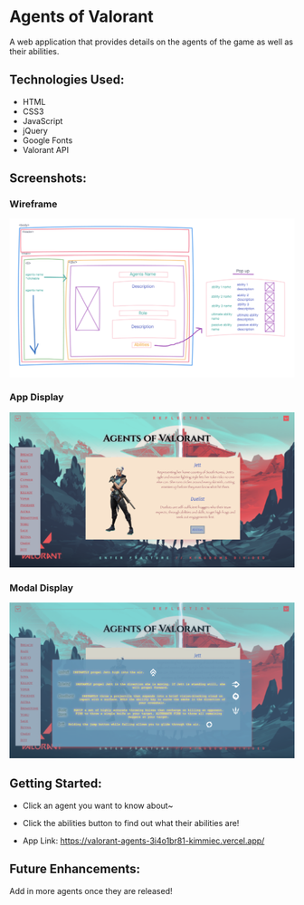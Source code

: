 # Agents of Valorant

A web application that provides details on the agents of the game as well as their abilities. 

## Technologies Used:

- HTML
- CSS3
- JavaScript
- jQuery
- Google Fonts
- Valorant API

## Screenshots:
### Wireframe

![Valorant agents wireframe](./images/Agents-of-Valorant-Wireframe.png)

### App Display

![Valorant app](./images/agents-of-val-app.png)

### Modal Display

![Valorant Modal](./images/agents-of-val-pop-up.png)


## Getting Started:
- Click an agent you want to know about~
- Click the abilities button to find out what their abilities are!

- App Link: 
https://valorant-agents-3i4o1br81-kimmiec.vercel.app/

## Future Enhancements:
Add in more agents once they are released!